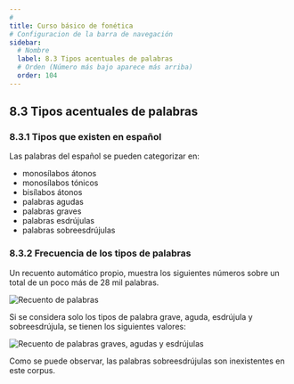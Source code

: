 ```yaml
---
# 
title: Curso básico de fonética
# Configuracion de la barra de navegación
sidebar:
  # Nombre
  label: 8.3 Tipos acentuales de palabras
  # Orden (Número más bajo aparece más arriba)
  order: 104
---
```

## 8.3 Tipos acentuales de palabras

### 8.3.1 Tipos que existen en español

Las palabras del español se pueden categorizar en:

- monosílabos átonos
- monosílabos tónicos
- bisílabos átonos
- palabras agudas
- palabras graves
- palabras esdrújulas
- palabras sobreesdrújulas

### 8.3.2 Frecuencia de los tipos de palabras

Un recuento automático propio, muestra los siguientes números sobre un total de un poco más de 28 mil palabras.

![Recuento de palabras](/imagenes/palabras_todos_los_tipos.png)

Si se considera solo los tipos de palabra grave, aguda, esdrújula y sobreesdrújula, se tienen los siguientes valores:

![Recuento de palabras graves, agudas y esdrújulas](/imagenes/palabras_barras_GAES.png)

Como se puede observar, las palabras sobreesdrújulas son inexistentes en este corpus.

